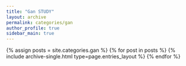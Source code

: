 ```yaml
---
title: "Gan STUDY"
layout: archive
permalink: categories/gan
author_profile: true
sidebar_main: true
---
```



{% assign posts = site.categories.gan %}
{% for post in posts %} {% include archive-single.html type=page.entries_layout %} {% endfor %}

<!-- https://ansohxxn.github.io/blog/category/ -->
